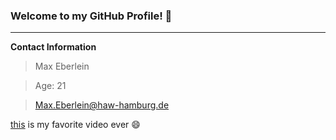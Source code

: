 ### Welcome to my GitHub Profile! 👋

---

**Contact Information**

> Max Eberlein

> Age: 21

> Max.Eberlein@haw-hamburg.de

[this](https://www.youtube.com/watch?v=i2U50K13-Hg&ab_channel=darkc3po) is my favorite video ever 😄
